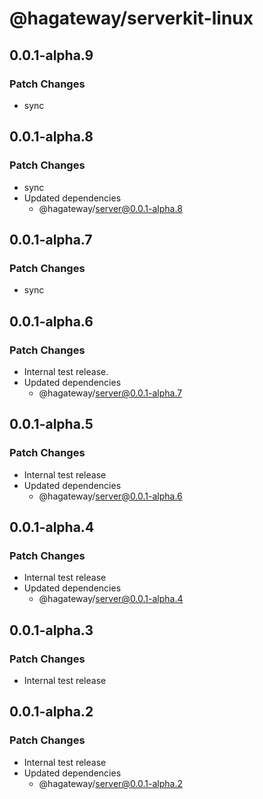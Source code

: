 # @hagateway/serverkit-linux

## 0.0.1-alpha.9

### Patch Changes

- sync

## 0.0.1-alpha.8

### Patch Changes

- sync
- Updated dependencies
  - @hagateway/server@0.0.1-alpha.8

## 0.0.1-alpha.7

### Patch Changes

- sync

## 0.0.1-alpha.6

### Patch Changes

- Internal test release.
- Updated dependencies
  - @hagateway/server@0.0.1-alpha.7

## 0.0.1-alpha.5

### Patch Changes

- Internal test release
- Updated dependencies
  - @hagateway/server@0.0.1-alpha.6

## 0.0.1-alpha.4

### Patch Changes

- Internal test release
- Updated dependencies
  - @hagateway/server@0.0.1-alpha.4

## 0.0.1-alpha.3

### Patch Changes

- Internal test release

## 0.0.1-alpha.2

### Patch Changes

- Internal test release
- Updated dependencies
  - @hagateway/server@0.0.1-alpha.2
